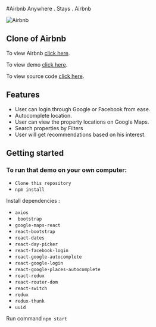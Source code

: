 #Airbnb
Anywhere . Stays . Airbnb

![Airbnb](https://i.imgur.com/EPDFY0f.png)

## Clone of Airbnb
To view  Airbnb [click here](https://www.airbnb.co.in/).

To view  demo [click here](https://markdownlivepreview.com/).

To view  source code [click here](https://markdownlivepreview.com/).

## Features

* User can login through Google or Facebook from ease.
* Autocomplete location.
* User can view the property locations on Google Maps.
* Search properties by Filters
* User will get recommendations based on his interest.

## Getting started
### To run that demo on your own computer:
* `Clone this repository`
* `npm install`

Install dependencies :

* `axios`
* ` bootstrap`
* `google-maps-react`
* `react-bootstrap`
* `react-dates`
* `react-day-picker`
* `react-facebook-login`
* `react-google-autocomplete`
* `react-google-login`
* `react-google-places-autocomplete`
* `react-redux`
* `react-router-dom`
* `react-switch`
* `redux`
* `redux-thunk`
* `uuid`


Run command `npm start`
